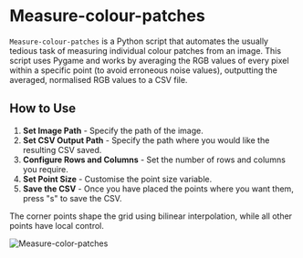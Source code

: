 # Measure-colour-patches

`Measure-colour-patches` is a Python script that automates the usually tedious task of measuring individual colour patches from an image. This script uses Pygame and works by averaging the RGB values of every pixel within a specific point (to avoid erroneous noise values), outputting the averaged, normalised RGB values to a CSV file.

## How to Use
1. **Set Image Path** - Specify the path of the image.
2. **Set CSV Output Path** - Specify the path where you would like the resulting CSV saved.
3. **Configure Rows and Columns** - Set the number of rows and columns you require.
4. **Set Point Size** - Customise the point size variable.
5. **Save the CSV** - Once you have placed the points where you want them, press "s" to save the CSV.

The corner points shape the grid using bilinear interpolation, while all other points have local control.

![Measure-color-patches](https://user-images.githubusercontent.com/51723444/234099935-05ec1e7e-0b61-4744-9c27-ee3ce9dd834f.png)
